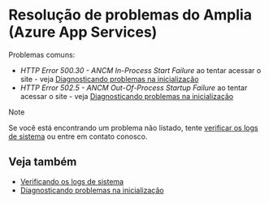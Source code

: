 ﻿# Resolução de problemas do Amplia (Azure App Services)

Problemas comuns:

* *HTTP Error 500.30 - ANCM In-Process Start Failure* ao tentar acessar o site - veja [Diagnosticando problemas na inicialização](startup-errors.md)
* *HTTP Error 502.5 - ANCM Out-Of-Process Startup Failure* ao tentar acessar o site - veja [Diagnosticando problemas na inicialização](startup-errors.md)

> [!NOTE]
> Se você está encontrando um problema não listado, tente [verificar os logs de sistema](check-logs.md) ou entre em contato conosco.

## Veja também

* [Verificando os logs de sistema](check-logs.md)
* [Diagnosticando problemas na inicialização](startup-errors.md)
